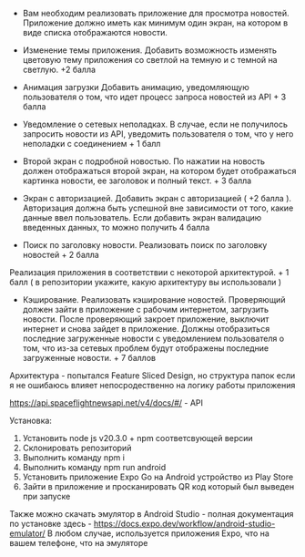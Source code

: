 + Вам необходим реализовать приложение для просмотра новостей. Приложение должно иметь как минимум один экран, на котором в виде списка отображаются новости.

+ Изменение темы приложения. Добавить возможность изменять цветовую тему приложения со светлой на темную и с темной на светлую. +2 балла

+ Анимация загрузки Добавить анимацию, уведомляющую пользователя о том, что идет процесс запроса новостей из API + 3 балла

+ Уведомление о сетевых неполадках. В случае, если не получилось запросить новости из API, уведомить пользователя о том, что у него неполадки с соединением + 1 балл

+ Второй экран с подробной новостью. По нажатии на новость должен отображаться второй экран, на котором будет отображаться картинка новости, ее заголовок и полный текст. + 3 балла

+ Экран с авторизацией. Добавить экран с авторизацией ( +2 балла ). Авторизация должна быть успешной вне зависимости от того, какие данные ввел пользователь. Если добавить экран валидацию введенных данных, то можно получить 4 балла

+ Поиск по заголовку новости. Реализовать поиск по заголовку новостей + 2 балла

Реализация приложения в соответствии с некоторой архитектурой. + 1 балл ( в репозитории укажите, какую архитектуру вы использовали )

+ Кэширование. Реализовать кэширование новостей. Проверяющий должен зайти в приложение с рабочим интернетом, загрузить новости. После проверяющий закроет приложение, выключит интернет и снова зайдет в приложение. Должны отобразиться последние загруженные новости с уведомлением пользователя о том, что из-за сетевых проблем будут отображены последние загруженные новости. + 7 баллов


Архитектура - попытался Feature Sliced Design, но структура папок если я не ошибаюсь влияет непосродественно на логику работы приложения

https://api.spaceflightnewsapi.net/v4/docs/#/ - API


Установка:
1) Установить node js v20.3.0 + npm соответсвующей версии
2) Склонировать репозиторий
3) Выполнить команду npm i
4) Выполнить команду npm run android
5) Установить приложение Expo Go на Android устройство из Play Store
6) Зайти в приложение и просканировать QR код который был выведен при запуске

Также можно скачать эмулятор в Android Studio - полная документация по установке здесь - https://docs.expo.dev/workflow/android-studio-emulator/
В любом случае, используется приложения Expo, что на вашем телефоне, что на эмуляторе
